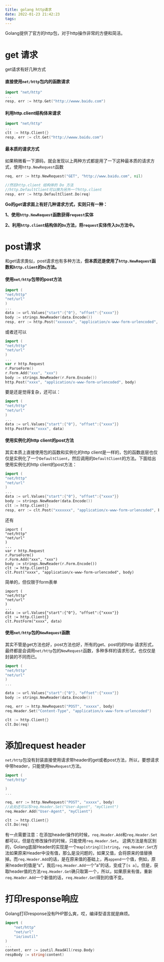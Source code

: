 ```yaml
---
title: golang http请求
date: 2022-01-23 21:42:23
tags:
---
```




Golang提供了官方的http包，对于http操作非常的方便和简洁。


# get 请求

get请求有好几种方式

#### 直接使用`net/http`包内的函数请求

```go
import "net/http"
...
resp, err := http.Get("http://wwww.baidu.com")
```

#### 利用http.client结构体来请求

```go
import "net/http"
...
clt := http.Client{}
resp, err := clt.Get("http://wwww.baidu.com")
```

#### 最本质的请求方式

如果稍微看一下源码，就会发现以上两种方式都是用了一下这种最本质的请求方式，使用`http.NewRequest`函数

```go
req, err := http.NewRequest("GET", "http://www.baidu.com", nil)

//然后http.client 结构体的 Do 方法
//http.DefaultClient可以换为另外一个http.client
resp, err := http.DefaultClient.Do(req)
```

**Go的get请求面上有好几种请求方式，实则只有一种：**

**1、使用`http.NewRequest`函数获得`request`实体**

**2、利用`http.client`结构体的`Do`方法，将`request`实体传入`Do`方法中。**

# post请求

和get请求类似，post请求也有多种方法，**但本质还是使用了`http.NewRequest`函数和`http.client`的`Do`方法。**

#### 使用`net/http`包带的post方法

```go
import (
"net/http"
"net/url"
)
...
data := url.Values{"start":{"0"}, "offset":{"xxxx"}}
body := strings.NewReader(data.Encode())
resp, err := http.Post("xxxxxxx", "application/x-www-form-urlencoded", body)
```

或者还可以

```go
import (
"net/http"
"net/url"
)
...
var r http.Request
r.ParseForm()
r.Form.Add("xxx", "xxx")
body := strings.NewReader(r.Form.Encode())
http.Post("xxxx", "application/x-www-form-urlencoded", body)
```

要是还是觉得复杂，还可以：

```go
import (
"net/http"
"net/url"
)
...
data := url.Values{"start":{"0"}, "offset":{"xxxx"}}
http.PostForm("xxxx", data)
```

#### 使用实例化的http client的post方法

其实本质上直接使用包的函数和实例化的http client是一样的，包的函数底层也仅仅是实例化了一个`DefaultClient`，然后调用的`DefaultClient`的方法。下面给出使用实例化的http client的post方法：

```go
import (
"net/http"
"net/url"
)
...
data := url.Values{"start":{"0"}, "offset":{"xxxx"}}
body := strings.NewReader(data.Encode())
clt := http.Client{}
resp, err := clt.Post("xxxxxxx", "application/x-www-form-urlencoded", body)
```

还有

```
import (
"net/http"
"net/url"
)
...
var r http.Request
r.ParseForm()
r.Form.Add("xxx", "xxx")
body := strings.NewReader(r.Form.Encode())
clt := http.Client{}
clt.Post("xxxx", "application/x-www-form-urlencoded", body)
```

简单的，但仅限于form表单

```
import (
"net/http"
"net/url"
)
...
data := url.Values{"start":{"0"}, "offset":{"xxxx"}}
clt := http.Client{}
clt.PostForm("xxxx", data)
```

#### 使用`net/http`包的`NewRequest`函数

其实不管是get方法也好，post方法也好，所有的get、post的的http 请求形式，最终都是会调用`net/http`包的`NewRequest`函数，多种多样的请求形式，也仅仅是封装的不同而已。

```go
import (
"net/http"
"net/url"
)
...

data := url.Values{"start":{"0"}, "offset":{"xxxx"}}
body := strings.NewReader(data.Encode())

req, err := http.NewRequest("POST", "xxxxx", body)
req.Header.Set("Content-Type", "application/x-www-form-urlencoded")

clt := http.Client{}
clt.Do(req)
```

# 添加request header

`net/http`包没有封装直接使用请求带header的get或者post方法，所以，要想请求中带header，只能使用`NewRequest`方法。

```go
import (
"net/http"

)
...

req, err := http.NewRequest("POST", "xxxxx", body)
//此处还可以写req.Header.Set("User-Agent", "myClient")
req.Header.Add("User-Agent", "myClient")

clt := http.Client{}
clt.Do(req)
```

有一点需要注意：在添加header操作的时候，`req.Header.Add`和`req.Header.Set`都可以，但是在修改操作的时候，只能使用`req.Header.Set`。
这俩方法是有区别的，Golang底层Header的实现是一个`map[string][]string`，`req.Header.Set`方法如果原来Header中没有值，那么是没问题的，如果又值，会将原来的值替换掉。而`req.Header.Add`的话，是在原来值的基础上，再`append`一个值，例如，原来header的值是“s”，我后`req.Header.Add`一个”a”的话，变成了`[s a]`。但是，获取header值的方法`req.Header.Get`确只取第一个，所以，如果原来有值，重新`req.Header.Add`一个新值的话，`req.Header.Get`得到的值不变。

# 打印response响应

Golang打印response没有PHP那么爽，哎，编译型语言就是麻烦。

```go
import (
	"net/http"
	"net/url"
	"io/ioutil"
)
...
content, err := ioutil.ReadAll(resp.Body)
respBody := string(content)
```

